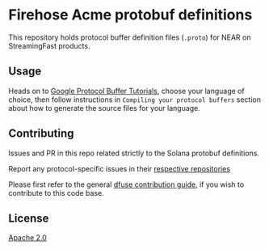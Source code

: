 # Firehose Acme protobuf definitions

This repository holds protocol buffer definition files (`.proto`) for NEAR on StreamingFast products.

## Usage

Heads on to [Google Protocol Buffer Tutorials](https://developers.google.com/protocol-buffers/docs/tutorials), choose
your language of choice, then follow instructions in `Compiling your protocol buffers` section about how to
generate the source files for your language.
 
## Contributing

Issues and PR in this repo related strictly to the Solana protobuf definitions.

Report any protocol-specific issues in their
[respective repositories](https://github.com/streamingfast/streamingfast#protocols)

Please first refer to the general
[dfuse contribution guide](https://github.com/streamingfast/streamingfast/blob/master/CONTRIBUTING.md),
if you wish to contribute to this code base.

## License

[Apache 2.0](LICENSE)

